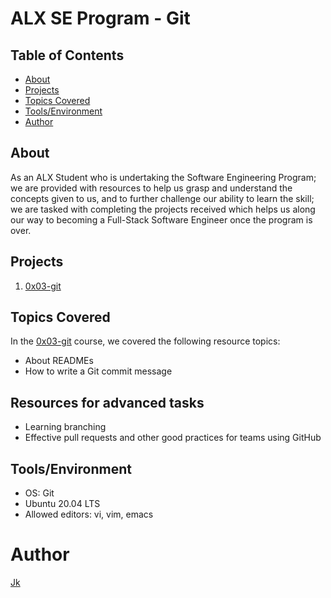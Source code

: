 # ALX SE Program - Git

## Table of Contents

* [About](about)
* [Projects](projects)
* [Topics Covered](topicscovered)
* [Tools/Environment](tools/environment)
* [Author](author)

## About

As an ALX Student who is undertaking the Software Engineering Program; we are provided with resources to help us grasp and understand the concepts given to us, and to further challenge our ability to learn the skill; we are tasked with completing the projects received which helps us along our way to becoming a Full-Stack Software Engineer once the program is over.

## Projects

1. [0x03-git](./0x03-git)

## Topics Covered

In the [0x03-git](./0x03-git) course, we covered the following resource topics:

- About READMEs
- How to write a Git commit message

## Resources for advanced tasks

- Learning branching
- Effective pull requests and other good practices for teams using GitHub

## Tools/Environment

* OS: Git 
* Ubuntu 20.04 LTS
* Allowed editors: vi, vim, emacs

# Author

[Jk](https://github.com/thecoderace)
